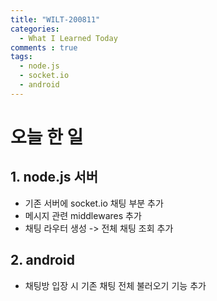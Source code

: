 ```yaml
---
title: "WILT-200811"
categories:
  - What I Learned Today
comments : true
tags:
  - node.js
  - socket.io
  - android
---
```


# 오늘 한 일

## 1. node.js 서버
- 기존 서버에 socket.io 채팅 부분 추가
- 메시지 관련 middlewares 추가
- 채팅 라우터 생성 -> 전체 채팅 조회 추가

## 2. android
- 채팅방 입장 시 기존 채팅 전체 불러오기 기능 추가



